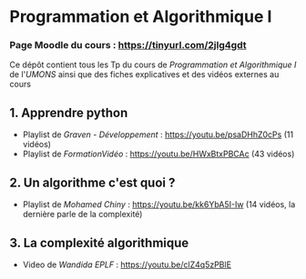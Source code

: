 # Programmation et Algorithmique I
### Page Moodle du cours : https://tinyurl.com/2jlg4gdt

Ce dépôt contient tous les Tp du cours de *Programmation et Algorithmique I* de l'*UMONS* ainsi que des fiches explicatives et des vidéos externes au cours

## 1. Apprendre python

- Playlist de *Graven - Développement* : https://youtu.be/psaDHhZ0cPs (11 vidéos)<br>
- Playlist de *FormationVidéo* : https://youtu.be/HWxBtxPBCAc (43 vidéos)<br>

## 2. Un algorithme c'est quoi ?

- Playlist de *Mohamed Chiny* : https://youtu.be/kk6YbA5I-Iw (14 vidéos, la dernière parle de la complexité)<br>

## 3. La complexité algorithmique

- Video de *Wandida EPLF* : https://youtu.be/clZ4q5zPBlE<br>

